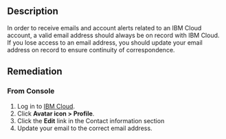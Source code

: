## Description

In order to receive emails and account alerts related to an IBM Cloud account, a valid email address should always be on record with IBM Cloud. If you lose access to an email address, you should update your email address on record to ensure continuity of correspondence.

## Remediation

### From Console

1. Log in to [IBM Cloud](https://cloud.ibm.com).
2. Click **Avatar icon > Profile**.
3. Click the **Edit** link in the Contact information section
4. Update your email to the correct email address.
